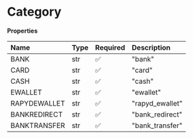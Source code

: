 # Category

**Properties**

| Name         | Type | Required | Description     |
| :----------- | :--- | :------- | :-------------- |
| BANK         | str  | ✅       | "bank"          |
| CARD         | str  | ✅       | "card"          |
| CASH         | str  | ✅       | "cash"          |
| EWALLET      | str  | ✅       | "ewallet"       |
| RAPYDEWALLET | str  | ✅       | "rapyd_ewallet" |
| BANKREDIRECT | str  | ✅       | "bank_redirect" |
| BANKTRANSFER | str  | ✅       | "bank_transfer" |
